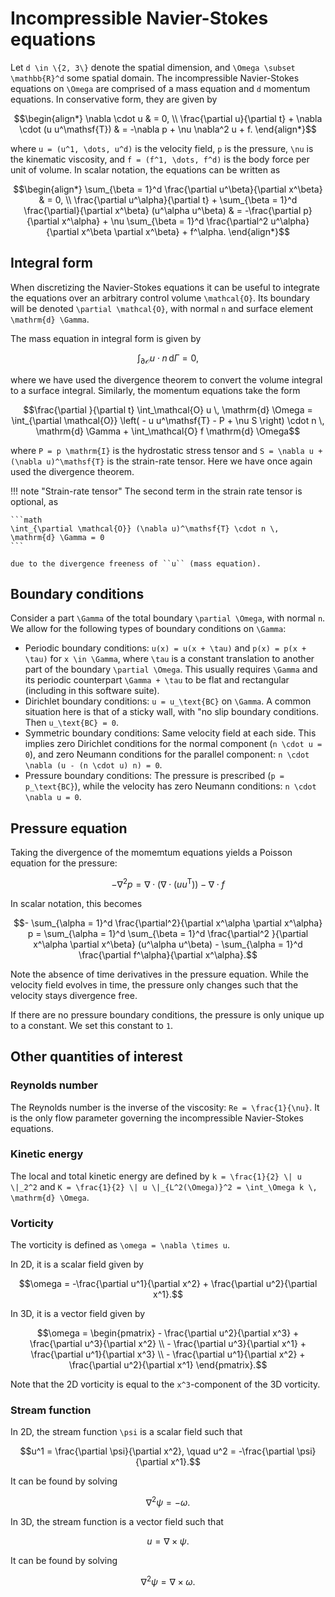 # Incompressible Navier-Stokes equations

Let ``d \in \{2, 3\}`` denote the spatial dimension, and ``\Omega \subset
\mathbb{R}^d`` some spatial domain. The incompressible Navier-Stokes equations
on ``\Omega`` are comprised of a mass equation and ``d`` momentum equations. In
conservative form, they are given by

```math
\begin{align*}
\nabla \cdot u & = 0, \\
\frac{\partial u}{\partial t} + \nabla \cdot (u u^\mathsf{T}) & = -\nabla p +
\nu \nabla^2 u + f.
\end{align*}
```

where ``u = (u^1, \dots, u^d)`` is the velocity field, ``p`` is the
pressure, ``\nu`` is the kinematic viscosity, and ``f = (f^1, \dots, f^d)`` is
the body force per unit of volume. In scalar notation, the equations can be
written as

```math
\begin{align*}
\sum_{\beta = 1}^d \frac{\partial u^\beta}{\partial x^\beta} & = 0, \\
\frac{\partial u^\alpha}{\partial t} + \sum_{\beta = 1}^d
\frac{\partial}{\partial x^\beta} (u^\alpha u^\beta) & = -\frac{\partial
p}{\partial x^\alpha} + \nu \sum_{\beta = 1}^d \frac{\partial^2 u^\alpha}{\partial
x^\beta \partial x^\beta} + f^\alpha.
\end{align*}
```


## Integral form

When discretizing the Navier-Stokes equations it can be useful to integrate the
equations over an arbitrary control volume ``\mathcal{O}``. Its boundary will
be denoted ``\partial \mathcal{O}``, with normal ``n`` and surface element
``\mathrm{d} \Gamma``.

The mass equation in integral form is given by

```math
\int_{\partial \mathcal{O}} u \cdot n \, \mathrm{d} \Gamma = 0,
```

where we have used the divergence theorem to convert the volume integral to a
surface integral. Similarly, the momentum equations take the form

```math
\frac{\partial }{\partial t} \int_\mathcal{O} u \, \mathrm{d} \Omega
= \int_{\partial \mathcal{O}} \left( - u u^\mathsf{T} - P + \nu S \right) \cdot n \,
\mathrm{d} \Gamma + \int_\mathcal{O} f \mathrm{d} \Omega
```

where ``P = p \mathrm{I}`` is the hydrostatic stress tensor
and ``S = \nabla u + (\nabla u)^\mathsf{T}`` is the strain-rate tensor. Here we
have once again used the divergence theorem.

!!! note "Strain-rate tensor"
    The second term in the strain rate tensor is optional, as

    ```math
    \int_{\partial \mathcal{O}} (\nabla u)^\mathsf{T} \cdot n \, \mathrm{d} \Gamma = 0
    ```

    due to the divergence freeness of ``u`` (mass equation).


## Boundary conditions

Consider a part ``\Gamma`` of the total boundary ``\partial \Omega``, with
normal ``n``. We allow for the following types of boundary conditions on
``\Gamma``:

- Periodic boundary conditions: ``u(x) = u(x + \tau)`` and ``p(x) = p(x + \tau)`` for ``x \in
  \Gamma``, where ``\tau`` is a constant translation to another part of the
  boundary ``\partial \Omega``. This usually requires ``\Gamma`` and its
  periodic counterpart ``\Gamma + \tau`` to be flat and rectangular (including
  in this software suite).
- Dirichlet boundary conditions: ``u = u_\text{BC}`` on ``\Gamma``. A common
  situation here is that of a sticky wall, with "no slip boundary conditions.
  Then ``u_\text{BC} = 0``.
- Symmetric boundary conditions: Same velocity field at each side. This implies
  zero Dirichlet conditions for the normal component (``n \cdot u = 0``), and
  zero Neumann conditions for the parallel component: ``n \cdot \nabla (u - (n
  \cdot u) n) = 0``.
- Pressure boundary conditions: The pressure is prescribed (``p =
  p_\text{BC}``), while the velocity has zero Neumann conditions:
  ``n \cdot \nabla u = 0``.


## Pressure equation

Taking the divergence of the momemtum equations yields a Poisson
equation for the pressure:

```math
- \nabla^2 p = \nabla \cdot \left( \nabla \cdot (u u^\mathsf{T}) \right) -
\nabla \cdot f
```

In scalar notation, this becomes

```math
- \sum_{\alpha = 1}^d \frac{\partial^2}{\partial x^\alpha \partial x^\alpha} p = \sum_{\alpha
= 1}^d \sum_{\beta = 1}^d \frac{\partial^2 }{\partial x^\alpha \partial
x^\beta} (u^\alpha u^\beta) - \sum_{\alpha = 1}^d \frac{\partial
f^\alpha}{\partial x^\alpha}.
```

Note the absence of time derivatives in the pressure equation. While the
velocity field evolves in time, the pressure only changes such that the
velocity stays divergence free.

If there are no pressure boundary conditions, the pressure is only unique up to
a constant. We set this constant to ``1``.


## Other quantities of interest

### Reynolds number

The Reynolds number is the inverse of the viscosity: ``Re = \frac{1}{\nu}``. It
is the only flow parameter governing the incompressible Navier-Stokes
equations.

### Kinetic energy

The local and total kinetic energy are defined by ``k = \frac{1}{2} \| u
\|_2^2`` and ``K = \frac{1}{2} \| u \|_{L^2(\Omega)}^2 = \int_\Omega k \,
\mathrm{d} \Omega``.

### Vorticity

The vorticity is defined as ``\omega = \nabla \times u``.

In 2D, it is a scalar field given by

```math
\omega = -\frac{\partial u^1}{\partial x^2} + \frac{\partial u^2}{\partial
x^1}.
```

In 3D, it is a vector field given by

```math
\omega = \begin{pmatrix}
    - \frac{\partial u^2}{\partial x^3} + \frac{\partial u^3}{\partial x^2} \\
    - \frac{\partial u^3}{\partial x^1} + \frac{\partial u^1}{\partial x^3}  \\
    - \frac{\partial u^1}{\partial x^2} + \frac{\partial u^2}{\partial x^1}
\end{pmatrix}.
```

Note that the 2D vorticity is equal
to the ``x^3``-component of the 3D vorticity.

### Stream function

In 2D, the stream function ``\psi`` is a scalar field such that

```math
u^1 = \frac{\partial \psi}{\partial x^2}, \quad
u^2 = -\frac{\partial \psi}{\partial x^1}.
```

It can be found by solving

```math
\nabla^2 \psi = - \omega.
```

In 3D, the stream function is a vector field such that

```math
u = \nabla \times \psi.
```

It can be found by solving

```math
\nabla^2 \psi = \nabla \times \omega.
```
